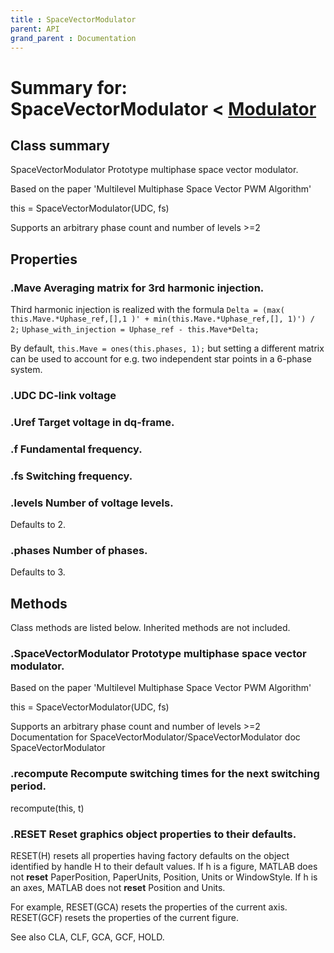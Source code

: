 ```yaml
---
title : SpaceVectorModulator
parent: API
grand_parent : Documentation
---
```

# Summary for: **SpaceVectorModulator**  < [Modulator](Modulator.html)

## Class summary

SpaceVectorModulator Prototype multiphase space vector modulator.

Based on the paper 'Multilevel Multiphase Space Vector PWM Algorithm'

this = SpaceVectorModulator(UDC, fs)

Supports an arbitrary phase count and number of levels >=2

## Properties

### .**Mave** Averaging matrix for 3rd harmonic injection.

Third harmonic injection is realized with the formula
`Delta = (max( this.Mave.*Uphase_ref,[],1 )' + min(this.Mave.*Uphase_ref,[], 1)') / 2;`
`Uphase_with_injection = Uphase_ref - this.Mave*Delta;`

By default,
`this.Mave = ones(this.phases, 1);`
but setting a different matrix can be used to account for e.g.
two independent star points in a 6-phase system.

### .**UDC** DC-link voltage

### .**Uref** Target voltage in dq-frame.

### .**f** Fundamental frequency.

### .**fs** Switching frequency.

### .**levels** Number of voltage levels.

Defaults to 2.

### .**phases** Number of phases.

Defaults to 3.


## Methods

Class methods are listed below. Inherited methods are not included.

### .**SpaceVectorModulator** Prototype multiphase space vector modulator.

Based on the paper 'Multilevel Multiphase Space Vector PWM Algorithm'

this = SpaceVectorModulator(UDC, fs)

Supports an arbitrary phase count and number of levels >=2
Documentation for SpaceVectorModulator/SpaceVectorModulator
doc SpaceVectorModulator

### .**recompute** Recompute switching times for the next switching period.

recompute(this, t)

### .RESET  Reset graphics object properties to their defaults.
RESET(H) resets all properties having factory defaults on the object
identified by handle H to their default values. If h is a figure, MATLAB
does not **reset** PaperPosition, PaperUnits, Position, Units or WindowStyle.
If h is an axes, MATLAB does not **reset** Position and Units.

For example,
RESET(GCA) resets the properties of the current axis.
RESET(GCF) resets the properties of the current figure.

See also CLA, CLF, GCA, GCF, HOLD.


